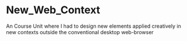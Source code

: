 # New_Web_Context
An Course Unit where I had to design new elements applied creatively in new contexts outside the conventional desktop web-browser
